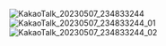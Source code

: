 ![KakaoTalk_20230507_234833244](https://user-images.githubusercontent.com/130156522/236684807-706b4903-88f2-4a10-81ae-b488b721989f.jpg)
![KakaoTalk_20230507_234833244_01](https://user-images.githubusercontent.com/130156522/236684814-0fa762a7-521f-4621-8af7-10e23dc79430.jpg)
![KakaoTalk_20230507_234833244_02](https://user-images.githubusercontent.com/130156522/236684819-458fd9cc-c9d2-402f-93ac-709f2cdd2521.jpg)
